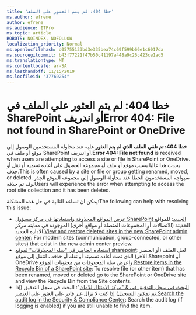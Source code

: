 ```yaml
---
title: 'خطا 404: لم يتم العثور علي الملف'
ms.author: efrene
author: efrene
ms.audience: ITPro
ms.topic: article
ROBOTS: NOINDEX, NOFOLLOW
localization_priority: Normal
ms.openlocfilehash: d05755133bd3e335bea74c69f599b66e1c6017da
ms.sourcegitcommit: b43f77221f47b50c41197a448a9c26c423ce1ad5
ms.translationtype: MT
ms.contentlocale: ar-SA
ms.lasthandoff: 11/15/2019
ms.locfileid: "37769254"
---
```

# <a name="error-404-file-not-found-in-sharepoint-or-onedrive"></a><span data-ttu-id="99f75-102">خطا 404: لم يتم العثور علي الملف في SharePoint أو اندريف</span><span class="sxs-lookup"><span data-stu-id="99f75-102">Error 404: File not found in SharePoint or OneDrive</span></span>

<span data-ttu-id="99f75-103">**خطا 404: تم تلقي الملف الذي لم يتم العثور** عليه عند محاولة المستخدمين الوصول إلى موقع أو ملف في SharePoint أو اندريف.</span><span class="sxs-lookup"><span data-stu-id="99f75-103">**Error 404: File not found** is received when users are attempting to access a site or file in SharePoint or OneDrive.</span></span> <span data-ttu-id="99f75-104">يحدث هذا غالبا بسبب موقع أو ملف أو مجموعه الحصول علي أعاده تسميه أو نقل أو حذف.</span><span class="sxs-lookup"><span data-stu-id="99f75-104">This is often caused by a site or file or group getting renamed, moved, or deleted.</span></span>
<span data-ttu-id="99f75-105">سيواجه المستخدمون الخطا عند محاولة الوصول إلى مجموعه الموقع الجذر وقد تم حذفه.</span><span class="sxs-lookup"><span data-stu-id="99f75-105">Users will experience the error when attempting to access the root site collection and it has been deleted.</span></span>

<span data-ttu-id="99f75-106">يمكن ان تساعد التالية في حل هذه المشكلة:</span><span class="sxs-lookup"><span data-stu-id="99f75-106">The following can help with resolving this issue:</span></span>
- <span data-ttu-id="99f75-107">[عرض المواقع المحذوفة واستعادتها في مركز مسؤول SharePoint الجديد](https://docs.microsoft.com/sharepoint/view-and-restore-deleted-sites-in-new-admin-center): للمواقع الحديثة (الاتصالات أو المجموعات المتصلة أو مواقع أخرى) الموجودة في معاينه مركز الاداره الجديد.</span><span class="sxs-lookup"><span data-stu-id="99f75-107">[View and restore deleted sites in the new SharePoint admin center](https://docs.microsoft.com/sharepoint/view-and-restore-deleted-sites-in-new-admin-center):  For modern sites (communication, group-connected, or other sites) that exist in the new admin center preview.</span></span>
- <span data-ttu-id="99f75-108">[استعاده العناصر في "سله المحذوفات" لموقع sharepoint](https://support.office.com/article/Restore-items-in-the-Recycle-Bin-of-a-SharePoint-site-6df466b6-55f2-4898-8d6e-c0dff851a0be): لحل الملف (أو العنصر الآخر) الذي تمت أعاده تسميته أو نقله أو حذفه ، انتقل إلى موقع Sharepoint أو OneDrive واعرض سله المحذوفات من محتويات الموقع.</span><span class="sxs-lookup"><span data-stu-id="99f75-108">[Restore items in the Recycle Bin of a SharePoint site](https://support.office.com/article/Restore-items-in-the-Recycle-Bin-of-a-SharePoint-site-6df466b6-55f2-4898-8d6e-c0dff851a0be):  To resolve file (or other item) that has been renamed, moved or deleted go to the SharePoint or OneDrive site and view the Recycle Bin from the Site contents.</span></span>
- <span data-ttu-id="99f75-109">[البحث في سجل التدقيق في &amp; "مركز الامتثال للامان](https://docs.microsoft.com/office365/securitycompliance/search-the-audit-log-in-security-and-compliance)": البحث في سجل التدقيق (إذا تم تمكين التسجيل) إذا كنت لا تزال غير قادر علي العثور علي العنصر.</span><span class="sxs-lookup"><span data-stu-id="99f75-109">[Search the audit log in the Security &amp; Compliance Center](https://docs.microsoft.com/office365/securitycompliance/search-the-audit-log-in-security-and-compliance):  Search the audit log (if logging is enabled) if you are still unable to find the item.</span></span>